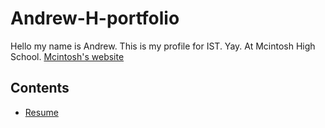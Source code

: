 # Andrew-H-portfolio

Hello my name is Andrew. This is my profile for IST. Yay. At Mcintosh High School.
[Mcintosh's website](https://www.fcboe.org/mhs)

## Contents
- [Resume](Resume.md)  
